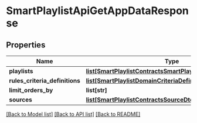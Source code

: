 # SmartPlaylistApiGetAppDataResponse

## Properties
Name | Type | Description | Notes
------------ | ------------- | ------------- | -------------
**playlists** | [**list[SmartPlaylistContractsSmartPlaylistDto]**](SmartPlaylistContractsSmartPlaylistDto.md) |  | [optional] 
**rules_criteria_definitions** | [**list[SmartPlaylistDomainCriteriaDefinitionCriteriaDefinition]**](SmartPlaylistDomainCriteriaDefinitionCriteriaDefinition.md) |  | [optional] 
**limit_orders_by** | **list[str]** |  | [optional] 
**sources** | [**list[SmartPlaylistContractsSourceDto]**](SmartPlaylistContractsSourceDto.md) |  | [optional] 

[[Back to Model list]](../README.md#documentation-for-models) [[Back to API list]](../README.md#documentation-for-api-endpoints) [[Back to README]](../README.md)

